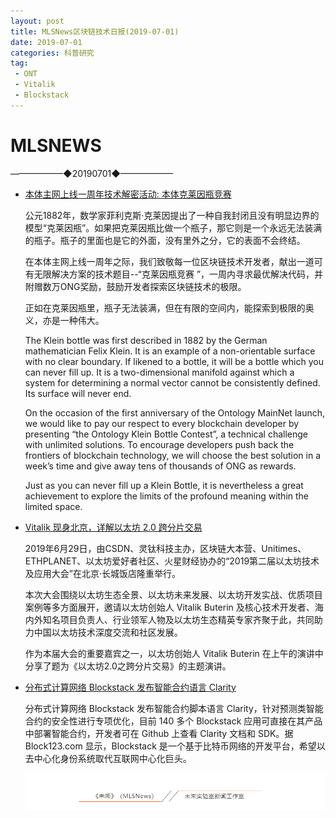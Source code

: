 ```yaml
---
layout: post
title: MLSNews区块链技术日报(2019-07-01)
date: 2019-07-01 
categories: 科普研究
tag:  
 - ONT
 - Vitalik
 - Blockstack
--- 
```

# ​MLSNEWS

——————◆20190701◆——————
* [本体主网上线一周年技术解密活动: 本体克莱因瓶竞赛](https://github.com/ontio/Anniversary)

  公元1882年，数学家菲利克斯·克莱因提出了一种自我封闭且没有明显边界的模型“克莱因瓶”。如果把克莱因瓶比做一个瓶子，那它则是一个永远无法装满的瓶子。瓶子的里面也是它的外面，没有里外之分，它的表面不会终结。

  在本体主网上线一周年之际，我们致敬每一位区块链技术开发者，献出一道可有无限解决方案的技术题目--“克莱因瓶竞赛 ”，一周内寻求最优解决代码，并附赠数万ONG奖励，鼓励开发者探索区块链技术的极限。

  正如在克莱因瓶里，瓶子无法装满，但在有限的空间内，能探索到极限的奥义，亦是一种伟大。

  The Klein bottle was first described in 1882 by the German mathematician Felix Klein. It is an example of a non-orientable surface with no clear boundary. If likened to a bottle, it will be a bottle which you can never fill up. It is a two-dimensional manifold against which a system for determining a normal vector cannot be consistently defined. Its surface will never end.

  On the occasion of the first anniversary of the Ontology MainNet launch, we would like to pay our respect to every blockchain developer by presenting “the Ontology Klein Bottle Contest”, a technical challenge with unlimited solutions. To encourage developers push back the frontiers of blockchain technology, we will choose the best solution in a week’s time and give away tens of thousands of ONG as rewards.

  Just as you can never fill up a Klein Bottle, it is nevertheless a great achievement to explore the limits of the profound meaning within the limited space.
* [Vitalik 现身北京，详解以太坊 2.0 跨分片交易](https://mp.weixin.qq.com/s?)

  2019年6月29日，由CSDN、灵钛科技主办，区块链大本营、Unitimes、ETHPLANET、以太坊爱好者社区、火星财经协办的“2019第二届以太坊技术及应用大会”在北京·长城饭店隆重举行。

  本次大会围绕以太坊生态全景、以太坊未来发展、以太坊开发实战、优质项目案例等多方面展开，邀请以太坊创始人 Vitalik Buterin 及核心技术开发者、海内外知名项目负责人、行业领军人物及以太坊生态精英专家齐聚于此，共同助力中国以太坊技术深度交流和社区发展。

  作为本届大会的重要嘉宾之一，以太坊创始人 Vitalik Buterin 在上午的演讲中分享了题为《以太坊2.0之跨分片交易》的主题演讲。
* [分布式计算网络 Blockstack 发布智能合约语言 Clarity](https://github.com/blockstack/clarity-vscode)

  分布式计算网络 Blockstack 发布智能合约脚本语言 Clarity，针对预测类智能合约的安全性进行专项优化，目前 140 多个 Blockstack 应用可直接在其产品中部署智能合约，开发者可在 Github 上查看 Clarity 文档和 SDK。据 Block123.com 显示，Blockstack 是一个基于比特币网络的开发平台，希望以去中心化身份系统取代互联网中心化巨头。
  
  ![](/image/footlogo.png)